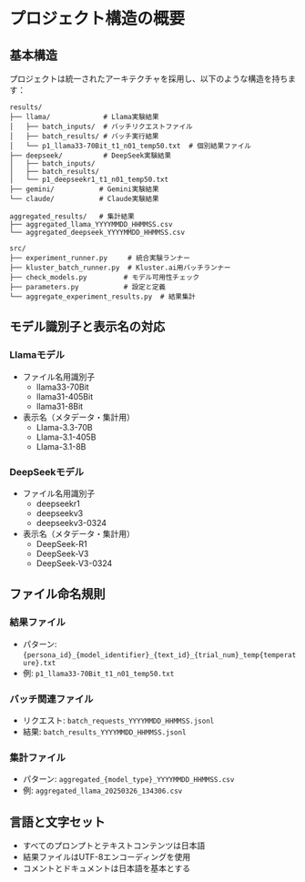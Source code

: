 # プロジェクト構造の概要

## 基本構造

プロジェクトは統一されたアーキテクチャを採用し、以下のような構造を持ちます：

```
results/
├── llama/             # Llama実験結果
│   ├── batch_inputs/  # バッチリクエストファイル
│   ├── batch_results/ # バッチ実行結果
│   └── p1_llama33-70Bit_t1_n01_temp50.txt  # 個別結果ファイル
├── deepseek/          # DeepSeek実験結果
│   ├── batch_inputs/
│   ├── batch_results/
│   └── p1_deepseekr1_t1_n01_temp50.txt
├── gemini/           # Gemini実験結果
└── claude/           # Claude実験結果

aggregated_results/   # 集計結果
├── aggregated_llama_YYYYMMDD_HHMMSS.csv
└── aggregated_deepseek_YYYYMMDD_HHMMSS.csv

src/
├── experiment_runner.py     # 統合実験ランナー
├── kluster_batch_runner.py  # Kluster.ai用バッチランナー
├── check_models.py         # モデル可用性チェック
├── parameters.py           # 設定と定義
└── aggregate_experiment_results.py  # 結果集計
```

## モデル識別子と表示名の対応

### Llamaモデル
- ファイル名用識別子
  - llama33-70Bit
  - llama31-405Bit
  - llama31-8Bit
- 表示名（メタデータ・集計用）
  - Llama-3.3-70B
  - Llama-3.1-405B
  - Llama-3.1-8B

### DeepSeekモデル
- ファイル名用識別子
  - deepseekr1
  - deepseekv3
  - deepseekv3-0324
- 表示名（メタデータ・集計用）
  - DeepSeek-R1
  - DeepSeek-V3
  - DeepSeek-V3-0324

## ファイル命名規則

### 結果ファイル
- パターン: `{persona_id}_{model_identifier}_{text_id}_{trial_num}_temp{temperature}.txt`
- 例: `p1_llama33-70Bit_t1_n01_temp50.txt`

### バッチ関連ファイル
- リクエスト: `batch_requests_YYYYMMDD_HHMMSS.jsonl`
- 結果: `batch_results_YYYYMMDD_HHMMSS.jsonl`

### 集計ファイル
- パターン: `aggregated_{model_type}_YYYYMMDD_HHMMSS.csv`
- 例: `aggregated_llama_20250326_134306.csv`

## 言語と文字セット

- すべてのプロンプトとテキストコンテンツは日本語
- 結果ファイルはUTF-8エンコーディングを使用
- コメントとドキュメントは日本語を基本とする
